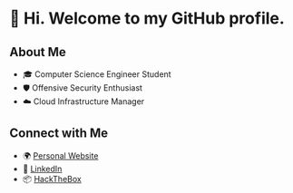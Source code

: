 # 👋 Hi. Welcome to my GitHub profile.

## About Me
- 🎓 Computer Science Engineer Student
- 🛡️ Offensive Security Enthusiast
- ☁️ Cloud Infrastructure Manager

## Connect with Me
- 🌍 [Personal Website](https://www.cv.mypuhi.org/)
- 💼 [LinkedIn](https://www.linkedin.com/in/kevehazi-beni/)
- 📦 [HackTheBox](https://app.hackthebox.com/profile/835771)

<!--
**iepower/iepower** is a ✨ _special_ ✨ repository because its `README.md` (this file) appears on your GitHub profile.

Here are some ideas to get you started:

- 🔭 I’m currently working on ...
- 🌱 I’m currently learning ...
- 👯 I’m looking to collaborate on ...
- 🤔 I’m looking for help with ...
- 💬 Ask me about ...
- 📫 How to reach me: ...
- 😄 Pronouns: ...
- ⚡ Fun fact: ...
- 🛡️ Offensive Security Professional
- ✍️ Blog Author
- 🧩 CTF Player
-->
